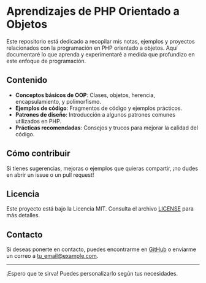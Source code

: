 # Aprendizajes de PHP Orientado a Objetos

Este repositorio está dedicado a recopilar mis notas, ejemplos y proyectos relacionados con la programación en PHP orientado a objetos. Aquí documentaré lo que aprenda y experimentaré a medida que profundizo en este enfoque de programación.

## Contenido

- **Conceptos básicos de OOP**: Clases, objetos, herencia, encapsulamiento, y polimorfismo.
- **Ejemplos de código**: Fragmentos de código y ejemplos prácticos.
- **Patrones de diseño**: Introducción a algunos patrones comunes utilizados en PHP.
- **Prácticas recomendadas**: Consejos y trucos para mejorar la calidad del código.

## Cómo contribuir

Si tienes sugerencias, mejoras o ejemplos que quieras compartir, ¡no dudes en abrir un issue o un pull request!

## Licencia

Este proyecto está bajo la Licencia MIT. Consulta el archivo [LICENSE](LICENSE) para más detalles.

## Contacto

Si deseas ponerte en contacto, puedes encontrarme en [GitHub](https://github.com/jamesmdpro) o enviarme un correo a [tu_email@example.com](mailto:tu_email@example.com).

---

¡Espero que te sirva! Puedes personalizarlo según tus necesidades.
